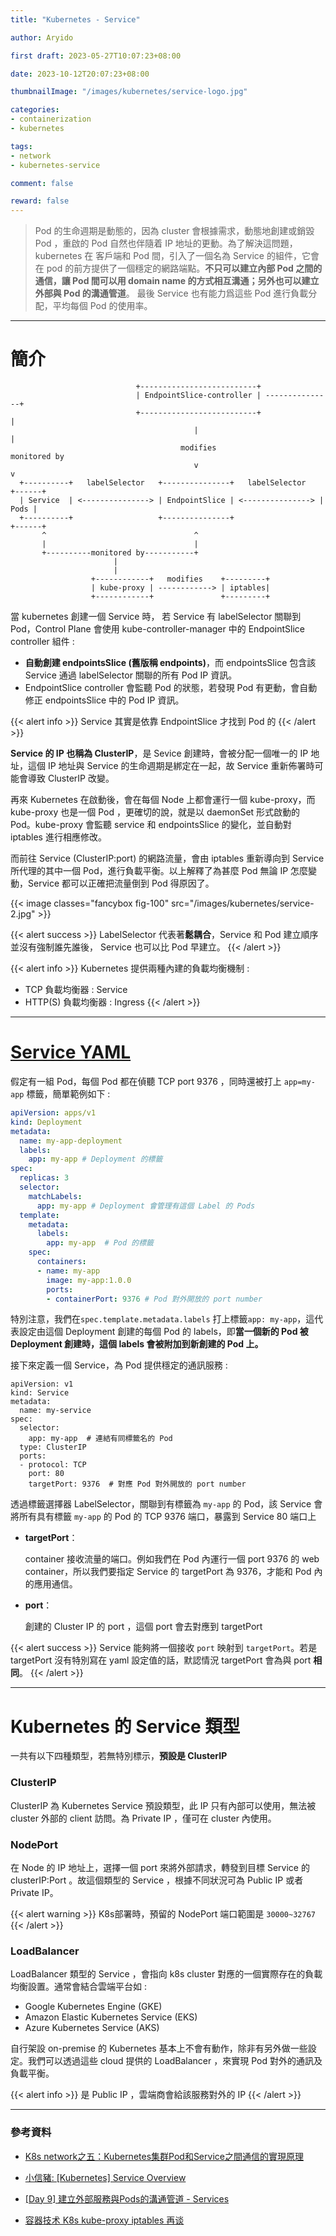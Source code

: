 ```yaml
---
title: "Kubernetes - Service"

author: Aryido

first draft: 2023-05-27T10:07:23+08:00

date: 2023-10-12T20:07:23+08:00

thumbnailImage: "/images/kubernetes/service-logo.jpg"

categories:
- containerization
- kubernetes

tags:
- network
- kubernetes-service

comment: false

reward: false
---
```

<!--BODY-->
> Pod 的生命週期是動態的，因為 cluster 會根據需求，動態地創建或銷毀 Pod ，重啟的 Pod 自然也伴隨着 IP 地址的更動。為了解決這問題，kubernetes 在 客戶端和 Pod 間，引入了一個名為 Service 的組件，它會在 pod 的前方提供了一個穩定的網路端點。**不只可以建立內部 Pod 之間的通信，讓 Pod 間可以用 domain name 的方式相互溝通；另外也可以建立外部與 Pod 的溝通管道**。 最後 Service 也有能力爲這些 Pod 進行負載分配，平均每個 Pod 的使用率。
<!--more-->

---

# 簡介

```
                            +--------------------------+
                            | EndpointSlice-controller | ---------------+
                            +--------------------------+                |
                                         |                              |
                                      modifies                     monitored by
                                         v                              v
  +----------+   labelSelector   +---------------+   labelSelector   +------+
  | Service  | <---------------> | EndpointSlice | <---------------> | Pods |
  +----------+                   +---------------+                   +------+
       ^                                 ^
       |                                 |
       +----------monitored by-----------+
                       |
                       |
                  +------------+   modifies    +---------+
                  | kube-proxy | ------------> | iptables|
                  +------------+               +---------+

```

當 kubernetes 創建一個 Service 時， 若 Service 有 labelSelector 關聯到 Pod，Control Plane 會使用 kube-controller-manager 中的 EndpointSlice controller 組件 :
- **自動創建 endpointsSlice (舊版稱 endpoints)**，而 endpointsSlice 包含該 Service 通過 labelSelector 關聯的所有 Pod IP 資訊。
- EndpointSlice controller  會監聽 Pod 的狀態，若發現 Pod 有更動，會自動修正 endpointsSlice 中的 Pod IP 資訊。

{{< alert info >}}
Service 其實是依靠 EndpointSlice 才找到 Pod 的
{{< /alert >}}

**Service 的 IP 也稱為 ClusterIP**，是 Sevice 創建時，會被分配一個唯一的 IP 地址，這個 IP 地址與 Service 的生命週期是綁定在一起，故 Service 重新佈署時可能會導致 ClusterIP 改變。

再來 Kubernetes 在啟動後，會在每個 Node 上都會運行一個 kube-proxy，而 kube-proxy 也是一個 Pod ，更確切的說，就是以 daemonSet 形式啟動的 Pod。kube-proxy 會監聽 service 和 endpointsSlice 的變化，並自動對 iptables 進行相應修改。

而前往 Service (ClusterIP:port) 的網路流量，會由 iptables 重新導向到 Service 所代理的其中一個 Pod，進行負載平衡。以上解釋了為甚麼 Pod 無論 IP 怎麼變動，Service 都可以正確把流量倒到 Pod 得原因了。

{{< image classes="fancybox fig-100" src="/images/kubernetes/service-2.jpg" >}}


{{< alert success >}}
LabelSelector 代表著**鬆耦合**，Service 和 Pod 建立順序並沒有強制誰先誰後， Service 也可以比 Pod 早建立。
{{< /alert >}}

{{< alert info >}}
Kubernetes 提供兩種內建的負載均衡機制 :
- TCP 負載均衡器 : Service
- HTTP(S) 負載均衡器 : Ingress
{{< /alert >}}

---

# [Service YAML](https://kubernetes.io/docs/concepts/services-networking/service/)

假定有一組 Pod，每個 Pod 都在偵聽 TCP port 9376 ，同時還被打上 ```app=my-app``` 標籤，簡單範例如下 :
```YAML
apiVersion: apps/v1
kind: Deployment
metadata:
  name: my-app-deployment
  labels:
    app: my-app # Deployment 的標籤
spec:
  replicas: 3
  selector:
    matchLabels:
      app: my-app # Deployment 會管理有這個 Label 的 Pods
  template:
    metadata:
      labels:
        app: my-app  # Pod 的標籤
    spec:
      containers:
      - name: my-app
        image: my-app:1.0.0
        ports:
        - containerPort: 9376 # Pod 對外開放的 port number
```
特別注意，我們在```spec.template.metadata.labels```
打上標籤```app: my-app```，這代表設定由這個 Deployment 創建的每個 Pod 的 labels，即**當一個新的 Pod 被 Deployment 創建時，這個 labels 會被附加到新創建的 Pod 上。**

接下來定義一個 Service，為 Pod 提供穩定的通訊服務 :

```
apiVersion: v1
kind: Service
metadata:
  name: my-service
spec:
  selector:
    app: my-app  # 連結有同標籤名的 Pod
  type: ClusterIP
  ports:
  - protocol: TCP
    port: 80
    targetPort: 9376  # 對應 Pod 對外開放的 port number
```

透過標籤選擇器 LabelSelector，關聯到有標籤為 ```my-app``` 的 Pod，該 Service 會將所有具有標籤 ```my-app``` 的 Pod 的 TCP 9376 端口，暴露到 Service 80 端口上
- **targetPort**：

  container 接收流量的端口。例如我們在 Pod 內運行一個 port 9376 的 web container，所以我們要指定 Service 的 targetPort 為 9376，才能和 Pod 內的應用通信。
- **port**：

  創建的  Cluster IP 的 port ，這個 port 會去對應到 targetPort

{{< alert success >}}
Service 能夠將一個接收 ```port``` 映射到 ```targetPort```。若是 targetPort 沒有特別寫在 yaml 設定值的話，默認情況 targetPort 會為與 port **相同**。
{{< /alert >}}

---

# Kubernetes 的 Service 類型
一共有以下四種類型，若無特別標示，**預設是 ClusterIP**
###  ClusterIP

ClusterIP 為 Kubernetes Service 預設類型，此 IP 只有內部可以使用，無法被 cluster 外部的 client 訪問。為 Private IP ，僅可在 cluster 內使用。

### NodePort

在 Node 的 IP 地址上，選擇一個 port 來將外部請求，轉發到目標 Service 的 clusterIP:Port 。故這個類型的 Service ，根據不同狀況可為 Public IP 或者 Private IP。

{{< alert warning >}}
K8s部署時，預留的 NodePort 端口範圍是  ```30000~32767```
{{< /alert >}}

### LoadBalancer

LoadBalancer 類型的 Service ，會指向 k8s cluster 對應的一個實際存在的負載均衡設置。通常會結合雲端平台如 :
- Google Kubernetes Engine (GKE)
- Amazon Elastic Kubernetes Service (EKS)
-  Azure Kubernetes Service (AKS)

自行架設 on-premise 的 Kubernetes 基本上不會有動作，除非有另外做一些設定。我們可以透過這些 cloud 提供的 LoadBalancer ，來實現 Pod 對外的通訊及負載平衡。

{{< alert info >}}
是 Public IP ，雲端商會給該服務對外的 IP
{{< /alert >}}



---
### 參考資料

- [K8s network之五：Kubernetes集群Pod和Service之間通信的實現原理](https://marcuseddie.github.io/2021/K8s-Network-Architecture-section-five.html)

- [小信豬: [Kubernetes] Service Overview](https://godleon.github.io/blog/Kubernetes/k8s-Service-Overview/)

- [[Day 9] 建立外部服務與Pods的溝通管道 - Services](https://ithelp.ithome.com.tw/articles/10194344)

- [容器技术 K8s kube-proxy iptables 再谈](https://juejin.cn/post/7134143215380201479)

